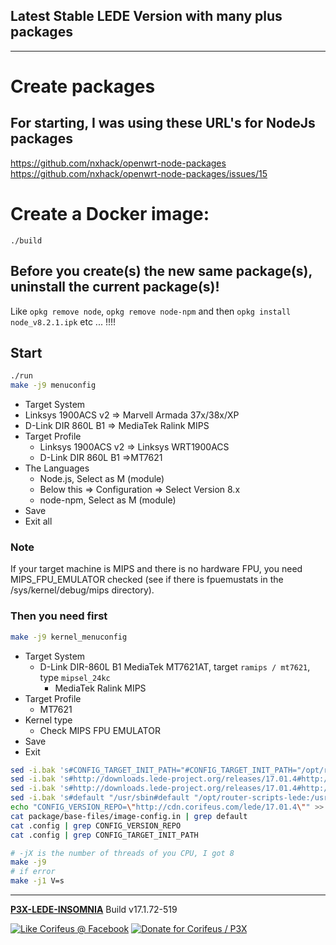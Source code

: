[//]: #@corifeus-header

## Latest Stable LEDE Version with many plus packages

---
                        
[//]: #@corifeus-header:end

# Create packages

## For starting, I was using these URL's for NodeJs packages
https://github.com/nxhack/openwrt-node-packages  
https://github.com/nxhack/openwrt-node-packages/issues/15

# Create a Docker image:  

```
./build
```

## Before you create(s) the new same package(s), uninstall the current package(s)! 
Like ```opkg remove node```, ```opkg remove node-npm``` and then ```opkg install node_v8.2.1.ipk``` etc ... !!!!


## Start

```bash
./run
make -j9 menuconfig
```

* Target System
*   Linksys 1900ACS v2 => Marvell Armada 37x/38x/XP
*   D-Link DIR 860L B1 => MediaTek Ralink MIPS 
* Target Profile
  * Linksys 1900ACS v2 => Linksys WRT1900ACS
  * D-Link DIR 860L B1 =>MT7621
* The Languages 
  *  Node.js, Select as M (module) 
    * Below this => Configuration => Select Version 8.x
  * node-npm, Select as M (module)
* Save
* Exit all

### Note
If your target machine is MIPS and there is no hardware FPU, you need MIPS_FPU_EMULATOR checked (see if there is fpuemustats in the /sys/kernel/debug/mips directory).

### Then you need first
```bash
make -j9 kernel_menuconfig
```

* Target System  
  * D-Link DIR-860L B1 MediaTek MT7621AT, target ```ramips / mt7621```, type ```mipsel_24kc```
    * MediaTek Ralink MIPS       
* Target Profile  
  * MT7621  
* Kernel type
  * Check MIPS FPU EMULATOR
* Save  
* Exit  

```bash
sed -i.bak 's#CONFIG_TARGET_INIT_PATH="#CONFIG_TARGET_INIT_PATH="/opt/router-scripts-lede:#g' .config
sed -i.bak 's#http://downloads.lede-project.org/releases/17.01.4#http://cdn.corifeus.com/lede/17.01.4#g' .config
sed -i.bak 's#http://downloads.lede-project.org/releases/17.01.4#http://cdn.corifeus.com/lede/17.01.4#g' package/base-files/image-config.in
sed -i.bak 's#default "/usr/sbin#default "/opt/router-scripts-lede:/usr/sbin#g' package/base-files/image-config.in
echo "CONFIG_VERSION_REPO=\"http://cdn.corifeus.com/lede/17.01.4\"" >> .config
cat package/base-files/image-config.in | grep default
cat .config | grep CONFIG_VERSION_REPO
cat .config | grep CONFIG_TARGET_INIT_PATH 

# -jX is the number of threads of you CPU, I got 8
make -j9
# if error
make -j1 V=s
```
[//]: #@corifeus-footer

---

[**P3X-LEDE-INSOMNIA**](https://pages.corifeus.com/lede-insomnia) Build v17.1.72-519 

[![Like Corifeus @ Facebook](https://img.shields.io/badge/LIKE-Corifeus-3b5998.svg)](https://www.facebook.com/corifeus.software) [![Donate for Corifeus / P3X](https://img.shields.io/badge/Donate-Corifeus-003087.svg)](https://www.paypal.com/cgi-bin/webscr?cmd=_donations&business=LFRV89WPRMMVE&lc=HU&item_name=Patrik%20Laszlo&item_number=patrikx3&currency_code=HUF&bn=PP%2dDonationsBF%3abtn_donate_SM%2egif%3aNonHosted) 


 

[//]: #@corifeus-footer:end